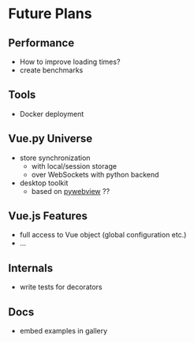 # Future Plans
## Performance
* How to improve loading times?
* create benchmarks

## Tools
* Docker deployment

## Vue.py Universe
* store synchronization
  * with local/session storage
  * over WebSockets with python backend
* desktop toolkit
  * based on [pywebview](https://github.com/r0x0r/pywebview) ??

## Vue.js Features
* full access to Vue object (global configuration etc.)
* ...

## Internals
* write tests for decorators

## Docs
* embed examples in gallery
